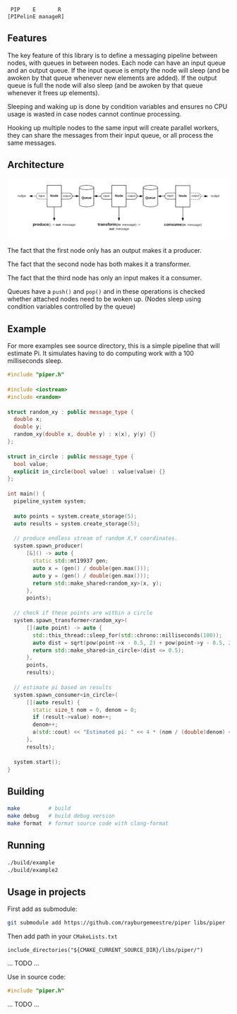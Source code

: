      PIP    E       R
    [PIPelinE manageR]

## Features

The key feature of this library is to define a messaging pipeline between nodes, with queues
in between nodes. Each node can have an input queue and an output queue. If the input queue is
empty the node will sleep (and be awoken by that queue whenever new elements are added).
If the output queue is full the node will also sleep (and be awoken by that queue whenever it
frees up elements).

Sleeping and waking up is done by condition variables and ensures no CPU usage is wasted in
case nodes cannot continue processing.

Hooking up multiple nodes to the same input will create parallel workers, they can share the
messages from their input queue, or all process the same messages.

## Architecture

![piper architecture](docs/piper.png "piper architecture")

The fact that the first node only has an output makes it a producer.

The fact that the second node has both makes it a transformer.

The fact that the third node has only an input makes it a consumer.

Queues have a `push()` and `pop()` and in these operations is checked whether attached
nodes need to be woken up. (Nodes sleep using condition variables controlled by the queue)

## Example

For more examples see source directory, this is a simple pipeline that will estimate Pi.
It simulates having to do computing work with a 100 milliseconds sleep.

```c++
#include "piper.h"

#include <iostream>
#include <random>

struct random_xy : public message_type {
  double x;
  double y;
  random_xy(double x, double y) : x(x), y(y) {}
};

struct in_circle : public message_type {
  bool value;
  explicit in_circle(bool value) : value(value) {}
};

int main() {
  pipeline_system system;

  auto points = system.create_storage(5);
  auto results = system.create_storage(5);

  // produce endless stream of random X,Y coordinates.
  system.spawn_producer(
      [&]() -> auto {
        static std::mt19937 gen;
        auto x = (gen() / double(gen.max()));
        auto y = (gen() / double(gen.max()));
        return std::make_shared<random_xy>(x, y);
      },
      points);

  // check if these points are within a circle
  system.spawn_transformer<random_xy>(
      [](auto point) -> auto {
        std::this_thread::sleep_for(std::chrono::milliseconds(100));
        auto dist = sqrt(pow(point->x - 0.5, 2) + pow(point->y - 0.5, 2));
        return std::make_shared<in_circle>(dist <= 0.5);
      },
      points,
      results);

  // estimate pi based on results
  system.spawn_consumer<in_circle>(
      [](auto result) {
        static size_t nom = 0, denom = 0;
        if (result->value) nom++;
        denom++;
        a(std::cout) << "Estimated pi: " << 4 * (nom / (double)denom) << std::endl;
      },
      results);

  system.start();
}
```

## Building

```bash
make         # build
make debug   # build debug version
make format  # format source code with clang-format
```

## Running

```bash
./build/example
./build/example2
```

## Usage in projects

First add as submodule:

```bash
git submodule add https://github.com/rayburgemeestre/piper libs/piper
```

Then add path in your `CMakeLists.txt`

    include_directories("${CMAKE_CURRENT_SOURCE_DIR}/libs/piper/")

... TODO ...

Use in source code:

```c++
#include "piper.h"
```

... TODO ...
